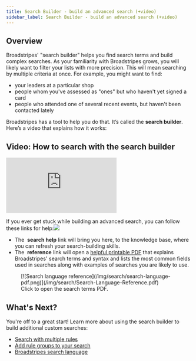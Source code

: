 ```yaml
---
title: Search Builder - build an advanced search (+video)
sidebar_label: Search Builder - build an advanced search (+video)
---
```


## Overview
Broadstripes' "search builder" helps you find search terms and build complex searches.
As your familiarity with Broadstripes grows, you will likely want to filter your lists with more precision. This will mean searching by multiple criteria at once. For example, you might want to find:
- your leaders at a particular shop
- people whom you've assessed as "ones" but who haven't yet signed a card
- people who attended one of several recent events, but haven't been contacted lately

Broadstripes has a tool to help you do that. It’s called the **search builder**. Here’s a video that explains how it works:

## Video: How to search with the search builder
<div className="video-container" style={{position: 'relative', paddingBottom: '56.25%', height: 0, marginBottom: '2rem'}}>
  <iframe
    src="https://player.vimeo.com/video/322305306?title=0&amp;byline=0&amp;portrait=0&amp;badge=0&amp;autopause=0&amp;player_id=0&amp;app_id=58479"
    title="Build custom searches with Search Builder"
    style={{position: 'absolute', top: '0', left: '0', width: '100%', height: '100%'}}
    frameBorder="0"
    allow="autoplay; fullscreen; picture-in-picture"
    allowFullScreen
  ></iframe>
</div>


If you ever get stuck while building an advanced search, you can follow these links for help:![](/img/search/6f5c6c1-AdvSearchHelpLinks.png)
- The  **search help** link will bring you here, to the knowledge base, where you can refresh your search-building skills.
- The  **reference** link will open a [helpful printable PDF](/img/search/Search-Language-Reference.pdf) that explains Broadstripes' search terms and syntax and lists the most common fields used in searches along with examples of searches you are likely to use.

<figure>
[![Search language reference](/img/search/search-language-pdf.png)](/img/search/Search-Language-Reference.pdf)
<figcaption>Click to open the search terms PDF.</figcaption>
</figure>

## What's Next?
You're off to a great start!
Learn more about using the search builder to build additional custom searches:
- [Search with multiple rules](/search/search-with-multiple-rules.md)
- [Add rule groups to your search](https://help.broadstripes.com/help-articles/using-broadstripes/search/add-rule-groups-to-your-search/)
- [Broadstripes search language](https://help.broadstripes.com/help-articles/using-broadstripes/search/search-language-reference/)